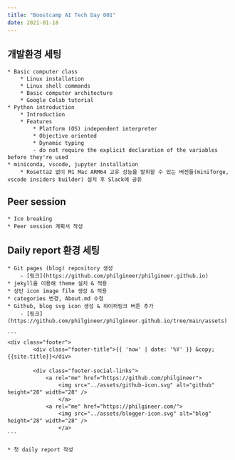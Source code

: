 ```yaml
---
title: "Boostcamp AI Tech Day 001"
date: 2021-01-18
---
```


## 개발환경 세팅

	* Basic computer class
		* Linux installation
		* Linux shell commands
		* Basic computer architecture
		* Google Colab tutorial
	* Python introduction
		* Introduction
		* Features
			* Platform (OS) independent interpreter
			* Objective oriented
			* Dynamic typing
			- do not require the explicit declaration of the variables before they're used
	* miniconda, vscode, jupyter installation
		* Rosetta2 없이 M1 Mac ARM64 고유 성능을 발휘할 수 있는 버전들(miniforge, vscode insiders builder) 설치 후 Slack에 공유 
		
		
## Peer session

	* Ice breaking
	* Peer session 계획서 작성
	
	
## Daily report 환경 세팅

	* Git pages (blog) repository 생성
		- [링크](https://github.com/philgineer/philgineer.github.io)
	* jekyll을 이용해 theme 설치 & 적용
	* 상단 icon image file 생성 & 적용
	* categories 변경, About.md 수정
	* Github, blog svg icon 생성 & 하이퍼링크 버튼 추가
		- [링크](https://github.com/philgineer/philgineer.github.io/tree/main/assets)
	
	```
	<div class="footer">
            <div class="footer-title">{{ 'now' | date: '%Y' }} &copy; {{site.title}}</div>

            <div class="footer-social-links">
                <a rel="me" href="https://github.com/philgineer">
                    <img src="../assets/github-icon.svg" alt="github" height="28" width="28" />
                    </a>
                <a rel="me" href="https://philgineer.com/">
                    <img src="../assets/blogger-icon.svg" alt="blog" height="28" width="28" />
                    </a>
	```
	
	* 첫 daily report 작성
